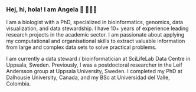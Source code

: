 ### Hej, hi, hola! I am Angela 👋 👩🏻‍💻  

I am a biologist with a PhD, specialized in bioinformatics, genomics, data visualization, and data stewardship. I have 10+ years of experience leading research projects in the academic sector. I am passionate about applying my computational and organisational skills to extract valuable information from large and complex data sets to solve practical problems.

I am currently a data steward / bioinformatician at SciLifeLab Data Centre in Uppsala, Sweden. Previously, I was a postdoctoral researcher in the Leif Andersson group at Uppsala University, Sweden. I completed my PhD at Dalhousie University, Canada, and my BSc at ​Universidad del Valle, Colombia.

<!--
**apfuentes/apfuentes** is a ✨ _special_ ✨ repository because its `README.md` (this file) appears on your GitHub profile.

Here are some ideas to get you started:

- 🔭 I’m currently working on ...
- 🌱 I’m currently learning ...
- 👯 I’m looking to collaborate on ...
- 🤔 I’m looking for help with ...
- 💬 Ask me about ...
- 📫 How to reach me: ...
- 😄 Pronouns: ...
- ⚡ Fun fact: ...
-->
